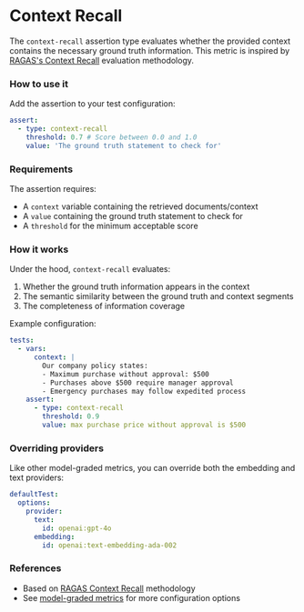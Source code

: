 # Context Recall

The `context-recall` assertion type evaluates whether the provided context contains the necessary ground truth information. This metric is inspired by [RAGAS's Context Recall](https://docs.ragas.io/en/v0.1.21/concepts/metrics/context_recall.html) evaluation methodology.

### How to use it

Add the assertion to your test configuration:

```yaml
assert:
  - type: context-recall
    threshold: 0.7 # Score between 0.0 and 1.0
    value: 'The ground truth statement to check for'
```

### Requirements

The assertion requires:

- A `context` variable containing the retrieved documents/context
- A `value` containing the ground truth statement to check for
- A `threshold` for the minimum acceptable score

### How it works

Under the hood, `context-recall` evaluates:

1. Whether the ground truth information appears in the context
2. The semantic similarity between the ground truth and context segments
3. The completeness of information coverage

Example configuration:

```yaml
tests:
  - vars:
      context: |
        Our company policy states:
        - Maximum purchase without approval: $500
        - Purchases above $500 require manager approval
        - Emergency purchases may follow expedited process
    assert:
      - type: context-recall
        threshold: 0.9
        value: max purchase price without approval is $500
```

### Overriding providers

Like other model-graded metrics, you can override both the embedding and text providers:

```yaml
defaultTest:
  options:
    provider:
      text:
        id: openai:gpt-4o
      embedding:
        id: openai:text-embedding-ada-002
```

### References

- Based on [RAGAS Context Recall](https://docs.ragas.io/en/v0.1.21/concepts/metrics/context_recall.html) methodology
- See [model-graded metrics](/docs/configuration/expected-outputs/model-graded) for more configuration options
